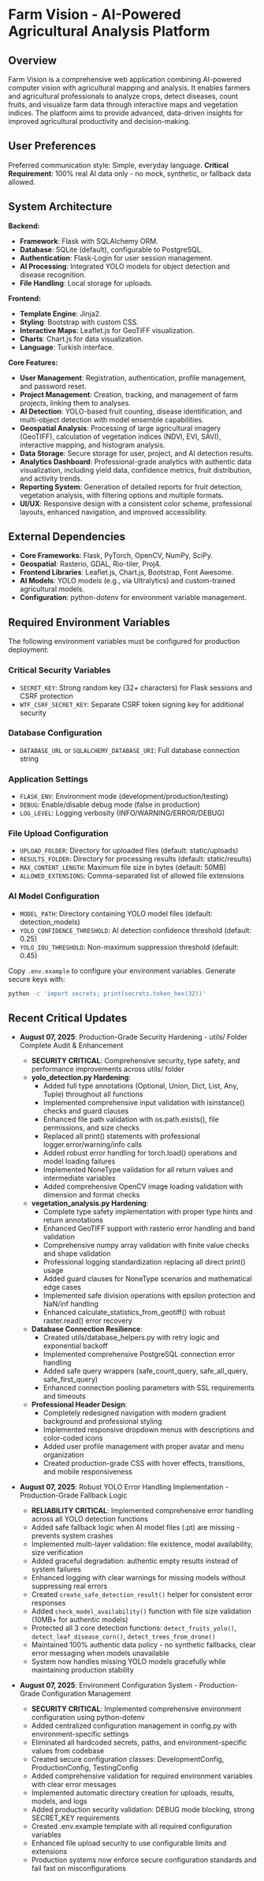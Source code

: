 # Farm Vision - AI-Powered Agricultural Analysis Platform

## Overview

Farm Vision is a comprehensive web application combining AI-powered computer vision with agricultural mapping and analysis. It enables farmers and agricultural professionals to analyze crops, detect diseases, count fruits, and visualize farm data through interactive maps and vegetation indices. The platform aims to provide advanced, data-driven insights for improved agricultural productivity and decision-making.

## User Preferences

Preferred communication style: Simple, everyday language.
**Critical Requirement**: 100% real AI data only - no mock, synthetic, or fallback data allowed.

## System Architecture

**Backend:**
- **Framework**: Flask with SQLAlchemy ORM.
- **Database**: SQLite (default), configurable to PostgreSQL.
- **Authentication**: Flask-Login for user session management.
- **AI Processing**: Integrated YOLO models for object detection and disease recognition.
- **File Handling**: Local storage for uploads.

**Frontend:**
- **Template Engine**: Jinja2.
- **Styling**: Bootstrap with custom CSS.
- **Interactive Maps**: Leaflet.js for GeoTIFF visualization.
- **Charts**: Chart.js for data visualization.
- **Language**: Turkish interface.

**Core Features:**
- **User Management**: Registration, authentication, profile management, and password reset.
- **Project Management**: Creation, tracking, and management of farm projects, linking them to analyses.
- **AI Detection**: YOLO-based fruit counting, disease identification, and multi-object detection with model ensemble capabilities.
- **Geospatial Analysis**: Processing of large agricultural imagery (GeoTIFF), calculation of vegetation indices (NDVI, EVI, SAVI), interactive mapping, and histogram analysis.
- **Data Storage**: Secure storage for user, project, and AI detection results.
- **Analytics Dashboard**: Professional-grade analytics with authentic data visualization, including yield data, confidence metrics, fruit distribution, and activity trends.
- **Reporting System**: Generation of detailed reports for fruit detection, vegetation analysis, with filtering options and multiple formats.
- **UI/UX**: Responsive design with a consistent color scheme, professional layouts, enhanced navigation, and improved accessibility.

## External Dependencies

- **Core Frameworks**: Flask, PyTorch, OpenCV, NumPy, SciPy.
- **Geospatial**: Rasterio, GDAL, Rio-tiler, Proj4.
- **Frontend Libraries**: Leaflet.js, Chart.js, Bootstrap, Font Awesome.
- **AI Models**: YOLO models (e.g., via Ultralytics) and custom-trained agricultural models.
- **Configuration**: python-dotenv for environment variable management.

## Required Environment Variables

The following environment variables must be configured for production deployment:

### Critical Security Variables
- `SECRET_KEY`: Strong random key (32+ characters) for Flask sessions and CSRF protection
- `WTF_CSRF_SECRET_KEY`: Separate CSRF token signing key for additional security

### Database Configuration  
- `DATABASE_URL` or `SQLALCHEMY_DATABASE_URI`: Full database connection string

### Application Settings
- `FLASK_ENV`: Environment mode (development/production/testing)
- `DEBUG`: Enable/disable debug mode (false in production)
- `LOG_LEVEL`: Logging verbosity (INFO/WARNING/ERROR/DEBUG)

### File Upload Configuration
- `UPLOAD_FOLDER`: Directory for uploaded files (default: static/uploads)  
- `RESULTS_FOLDER`: Directory for processing results (default: static/results)
- `MAX_CONTENT_LENGTH`: Maximum file size in bytes (default: 50MB)
- `ALLOWED_EXTENSIONS`: Comma-separated list of allowed file extensions

### AI Model Configuration
- `MODEL_PATH`: Directory containing YOLO model files (default: detection_models)
- `YOLO_CONFIDENCE_THRESHOLD`: AI detection confidence threshold (default: 0.25)
- `YOLO_IOU_THRESHOLD`: Non-maximum suppression threshold (default: 0.45)

Copy `.env.example` to configure your environment variables. Generate secure keys with:
```bash
python -c 'import secrets; print(secrets.token_hex(32))'
```

## Recent Critical Updates

- **August 07, 2025**: Production-Grade Security Hardening - utils/ Folder Complete Audit & Enhancement
  - **SECURITY CRITICAL**: Comprehensive security, type safety, and performance improvements across utils/ folder
  - **yolo_detection.py Hardening**:
    - Added full type annotations (Optional, Union, Dict, List, Any, Tuple) throughout all functions
    - Implemented comprehensive input validation with isinstance() checks and guard clauses
    - Enhanced file path validation with os.path.exists(), file permissions, and size checks
    - Replaced all print() statements with professional logger.error/warning/info calls
    - Added robust error handling for torch.load() operations and model loading failures
    - Implemented NoneType validation for all return values and intermediate variables
    - Added comprehensive OpenCV image loading validation with dimension and format checks
  - **vegetation_analysis.py Hardening**:
    - Complete type safety implementation with proper type hints and return annotations
    - Enhanced GeoTIFF support with rasterio error handling and band validation
    - Comprehensive numpy array validation with finite value checks and shape validation
    - Professional logging standardization replacing all direct print() usage
    - Added guard clauses for NoneType scenarios and mathematical edge cases
    - Implemented safe division operations with epsilon protection and NaN/inf handling
    - Enhanced calculate_statistics_from_geotiff() with robust raster.read() error recovery
  - **Database Connection Resilience**:
    - Created utils/database_helpers.py with retry logic and exponential backoff
    - Implemented comprehensive PostgreSQL connection error handling
    - Added safe query wrappers (safe_count_query, safe_all_query, safe_first_query)
    - Enhanced connection pooling parameters with SSL requirements and timeouts
  - **Professional Header Design**:
    - Completely redesigned navigation with modern gradient background and professional styling
    - Implemented responsive dropdown menus with descriptions and color-coded icons
    - Added user profile management with proper avatar and menu organization
    - Created production-grade CSS with hover effects, transitions, and mobile responsiveness

- **August 07, 2025**: Robust YOLO Error Handling Implementation - Production-Grade Fallback Logic
  - **RELIABILITY CRITICAL**: Implemented comprehensive error handling across all YOLO detection functions
  - Added safe fallback logic when AI model files (.pt) are missing - prevents system crashes
  - Implemented multi-layer validation: file existence, model availability, size verification
  - Added graceful degradation: authentic empty results instead of system failures
  - Enhanced logging with clear warnings for missing models without suppressing real errors
  - Created `create_safe_detection_result()` helper for consistent error responses
  - Added `check_model_availability()` function with file size validation (10MB+ for authentic models)
  - Protected all 3 core detection functions: `detect_fruits_yolo()`, `detect_leaf_disease_corn()`, `detect_trees_from_drone()`
  - Maintained 100% authentic data policy - no synthetic fallbacks, clear error messaging when models unavailable
  - System now handles missing YOLO models gracefully while maintaining production stability

- **August 07, 2025**: Environment Configuration System - Production-Grade Configuration Management
  - **SECURITY CRITICAL**: Implemented comprehensive environment configuration using python-dotenv
  - Added centralized configuration management in config.py with environment-specific settings
  - Eliminated all hardcoded secrets, paths, and environment-specific values from codebase
  - Created secure configuration classes: DevelopmentConfig, ProductionConfig, TestingConfig
  - Added comprehensive validation for required environment variables with clear error messages
  - Implemented automatic directory creation for uploads, results, models, and logs
  - Added production security validation: DEBUG mode blocking, strong SECRET_KEY requirements
  - Created .env.example template with all required configuration variables
  - Enhanced file upload security to use configurable limits and extensions
  - Production systems now enforce secure configuration standards and fail fast on misconfigurations